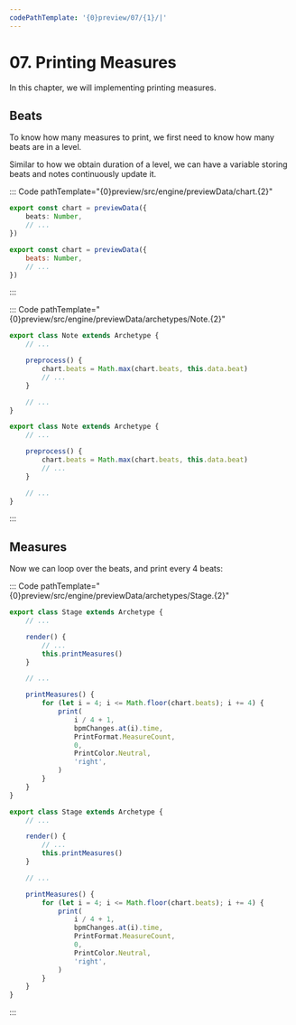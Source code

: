 ```yaml
---
codePathTemplate: '{0}preview/07/{1}/|'
---
```


# 07. Printing Measures

In this chapter, we will implementing printing measures.

## Beats

To know how many measures to print, we first need to know how many beats are in a level.

Similar to how we obtain duration of a level, we can have a variable storing beats and notes continuously update it.

::: Code pathTemplate="{0}preview/src/engine/previewData/chart.{2}"

```ts
export const chart = previewData({
    beats: Number,
    // ...
})
```

```js
export const chart = previewData({
    beats: Number,
    // ...
})
```

:::

::: Code pathTemplate="{0}preview/src/engine/previewData/archetypes/Note.{2}"

```ts
export class Note extends Archetype {
    // ...

    preprocess() {
        chart.beats = Math.max(chart.beats, this.data.beat)
        // ...
    }

    // ...
}
```

```js
export class Note extends Archetype {
    // ...

    preprocess() {
        chart.beats = Math.max(chart.beats, this.data.beat)
        // ...
    }

    // ...
}
```

:::

## Measures

Now we can loop over the beats, and print every 4 beats:

::: Code pathTemplate="{0}preview/src/engine/previewData/archetypes/Stage.{2}"

```ts
export class Stage extends Archetype {
    // ...

    render() {
        // ...
        this.printMeasures()
    }

    // ...

    printMeasures() {
        for (let i = 4; i <= Math.floor(chart.beats); i += 4) {
            print(
                i / 4 + 1,
                bpmChanges.at(i).time,
                PrintFormat.MeasureCount,
                0,
                PrintColor.Neutral,
                'right',
            )
        }
    }
}
```

```js
export class Stage extends Archetype {
    // ...

    render() {
        // ...
        this.printMeasures()
    }

    // ...

    printMeasures() {
        for (let i = 4; i <= Math.floor(chart.beats); i += 4) {
            print(
                i / 4 + 1,
                bpmChanges.at(i).time,
                PrintFormat.MeasureCount,
                0,
                PrintColor.Neutral,
                'right',
            )
        }
    }
}
```

:::
